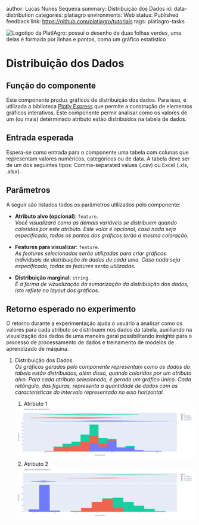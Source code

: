 author: Lucas Nunes Sequeira
summary: Distribuição dos Dados
id: data-distribution
categories: platiagro
environments: Web
status: Published
feedback link: https://github.com/platiagro/tutorials
tags: platiagro-tasks


![Logotipo da PlatIAgro: possui o desenho de duas folhas verdes, uma delas é formada por linhas e pontos, como um gráfico estatístico](img/logo.png)


# Distribuição dos Dados

## Função do componente

Este componente produz gráficos de distribuição dos dados. Para isso, é utilizada a biblioteca [Plotly Express](https://plotly.com/python/plotly-express/) que permite a construção de elementos gráficos interativos. Este componente permir analisar como os valores de um (ou mais) determinado atributo estão distribuídos na tabela de dados.

## Entrada esperada

Espera-se como entrada para o componente uma tabela com colunas que representam valores numéricos, categóricos ou de data. A tabela deve ser de um dos seguintes tipos: Comma-separated values (.csv) ou Excel (.xls, .xlsx).

## Parâmetros

A seguir são listados todos os parâmetros utilizados pelo componente:

- **Atributo alvo (opcional)**: `feature`.<br>
<em>Você visualizará como as demais variáveis se distribuem quando coloridas por este atributo. Este valor é opcional, caso nada seja especificado, todos os pontos dos gráficos terão a mesma coloração.</em>


- **Features para visualizar**: `feature`.<br>
<em>As features selecionadas serão utilizadas para criar gráficos individuais de distribuição de dados de cada uma. Caso nada seja especificado, todas as features serão utilizadas.</em>

- **Distribuição marginal**: `string`.<br>
<em>É a forma de vizualização da sumarização da distribuição dos dados, isto reflete no layout dos gráficos.</em>

## Retorno esperado no experimento

O retorno durante a experimentação ajuda o usuário a analisar como os valores para cada atributo se distribuem nos dados da tabela, auxiliando na visualização dos dados de uma maneira geral possibilitando insights para o processo de processamento de dados e treinamento de modelos de aprendizado de máquina.

1. Distribuição dos Dados. <br> <em>Os gráficos gerados pelo componente representam como os dados da tabela estão distribuídos, além disso, quando coloridos por um atributo alvo. Para cada atributo selecionado, é gerado um gráfico único. Cada retângulo, das figuras, representa a quantidade de dados com as características do intervalo representado no eixo horizontal.</em>

    1. Atributo 1 <br>
    <img src="img/visualization/data_distribution_01.png" width="800">

    2. Atributo 2 <br>
    <img src="img/visualization/data_distribution_02.png" width="800">